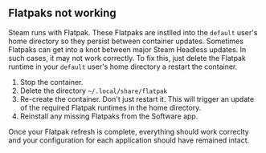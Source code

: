 ## Flatpaks not working

Steam runs with Flatpak. These Flatpaks are instlled into the `default` user's home directory so they persist between container updates. Sometimes Flatpaks can get into a knot between major Steam Headless updates. In such cases, it may not work correctly. To fix this, just delete the Flatpak runtime in your `default` user's home directory a restart the container.

1) Stop the container.
2) Delete the directory `~/.local/share/flatpak`
3) Re-create the container. Don't just restart it. This will trigger an update of the required Flatpak runtimes in the home directory.
4) Reinstall any missing Flatpaks from the Software app.

Once your Flatpak refresh is complete, everything should work correclty and your configuration for each application should have remained intact.
